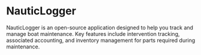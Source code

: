 # NauticLogger

NauticLogger is an open-source application designed to help you track and manage boat maintenance. Key features include intervention tracking, associated accounting, and inventory management for parts required during maintenance.

